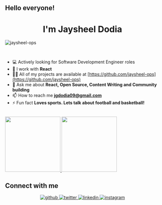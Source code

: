 ## Hello everyone! 
<h1 align="center">I'm Jaysheel Dodia</h1>

<p align="left"> <img src="https://komarev.com/ghpvc/?username=jaysheel-ops" alt="jaysheel-ops" /> </p>
<br />

- 💻 Actively looking for Software Development Engineer roles
- 🌱 I work with **React**
- 👨‍💻 All of my projects are available at [https://github.com/jaysheel-ops](https://github.com/jaysheel-ops)
- 💬 Ask me about **React, Open Source, Content Writing and Community building**
- 📫 How to reach me **jgdodia09@gmail.com**
- ⚡ Fun fact **Loves sports. Lets talk about football and basketball!**

<br/>

<a href="https://github.com/jaysheel-ops">
  <img height="180em" src="https://github-readme-stats.vercel.app/api?username=jaysheel-ops&theme=buefy&show_icons=true" />
  <img height="180em" src="https://github-readme-stats.vercel.app/api/top-langs/?username=jaysheel-ops&theme=buefy&layout=compact" />
</a>

<br/>

## Connect with me  
<div align="center">
<a href="https://github.com/jaysheel-ops" target="_blank">
<img src=https://img.shields.io/badge/github-%2324292e.svg?&style=for-the-badge&logo=github&logoColor=white alt=github style="margin-bottom: 5px;" />
</a>
<a href="https://twitter.com/jaysheel0" target="_blank">
<img src=https://img.shields.io/badge/twitter-%2300acee.svg?&style=for-the-badge&logo=twitter&logoColor=white alt=twitter style="margin-bottom: 5px;" />
</a>
<a href="https://www.linkedin.com/in/jaysheel-dodia/" target="_blank">
<img src=https://img.shields.io/badge/linkedin-%231E77B5.svg?&style=for-the-badge&logo=linkedin&logoColor=white alt=linkedin style="margin-bottom: 5px;" />
</a>
<a href="https://www.instagram.com/__jay104/" target="_blank">
<img src=https://img.shields.io/badge/instagram-%23000000.svg?&style=for-the-badge&logo=instagram&logoColor=white alt=instagram style="margin-bottom: 5px;" />
</a>

</div>  
  
